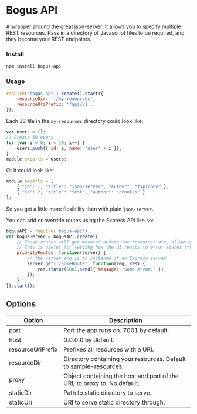 # Bogus API

A wrapper around the great [json-server](https://github.com/typicode/json-server). It allows you to specify multiple REST resources. Pass in a directory of Javascript files to be required, and they become your REST endpoints.

### Install
```
npm install bogus-api
```

### Usage
```javascript
require('bogus-api').create().start({
    resourceDir: './my-resources',
    resourceUriPrefix: '/api/v1',
});
```

Each JS file in the `my-resources` directory could look like:
```javascript
var users = [];
// Create 10 users
for (var i = 0; i < 10; i++) {
    users.push({ id: i, name: 'user' + i });
}
module.exports = users;
```

Or it could look like:
```javascript
module.exports = [
    { "id": 1, "title": "json-server", "author": "typicode" },
    { "id": 2, "title": "test", "author": "ccnokes" }
];
```
So you get a little more flexibility than with plain `json-server`.


You can add or override routes using the Express API like so:
```javascript
bogusAPI = require('bogus-api');
var bogusServer = bogusAPI.create({
    // These routes will get mounted before the resources are, allowing you to "short-circuit" them
    // This is useful for testing how the UI reacts to error states from an API
    priorityRoutes: function(server) {
        // the server arg is an instance of an Express server
        server.get('/someRoute', function(req, res) {
            res.status(500).send({ message: 'Some error.' });
        });
    }
}).start();
```

## Options

| Option            | Description  |
| ----------------- |--------------|
| port              | Port the app runs on. 7001 by default. |
| host              | 0.0.0.0 by default. |
| resourceUriPrefix | Prefixes all resources with a URI. |
| resourceDir       | Directory containing your resources. Default to sample-resources. |
| proxy             | Object containing the host and port of the URL to proxy to. No default. |
| staticDir         | Path to static directory to serve. |
| staticUri         | URI to serve static directory through.  |
